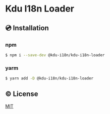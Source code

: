 # Kdu I18n Loader

## :cd: Installation

### npm

```sh
$ npm i --save-dev @kdu-i18n/kdu-i18n-loader
```

### yarm

```sh
$ yarn add -D @kdu-i18n/kdu-i18n-loader
```

## :copyright: License

[MIT](http://opensource.org/licenses/MIT)
